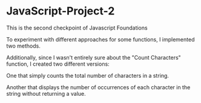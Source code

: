 # JavaScript-Project-2
This is the second checkpoint of Javascript Foundations

To experiment with different approaches for some functions, I implemented two methods.

Additionally, since I wasn't entirely sure about the "Count Characters" function, I created two different versions:

One that simply counts the total number of characters in a string.

Another that displays the number of occurrences of each character in the string without returning a value.

